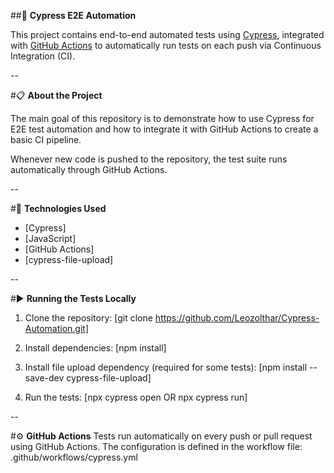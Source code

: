 ##🚀 **Cypress E2E Automation**

This project contains end-to-end automated tests using [Cypress](https://www.cypress.io/), integrated with [GitHub Actions](https://docs.github.com/actions) to automatically run tests on each push via Continuous Integration (CI).

--

#📋 **About the Project**

The main goal of this repository is to demonstrate how to use Cypress for E2E test automation and how to integrate it with GitHub Actions to create a basic CI pipeline.

Whenever new code is pushed to the repository, the test suite runs automatically through GitHub Actions.

--

#🧪 **Technologies Used**

- [Cypress]
- [JavaScript]
- [GitHub Actions]
- [cypress-file-upload]

--

#▶️ **Running the Tests Locally**

1. Clone the repository:
   [git clone https://github.com/Leozolthar/Cypress-Automation.git]

2. Install dependencies:
  [npm install]

3. Install file upload dependency (required for some tests):
  [npm install --save-dev cypress-file-upload]

4. Run the tests:
  [npx cypress open  OR   npx cypress run]

--

#⚙️ **GitHub Actions**
Tests run automatically on every push or pull request using GitHub Actions.
The configuration is defined in the workflow file:
  .github/workflows/cypress.yml



